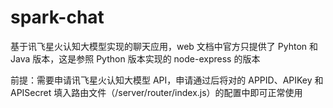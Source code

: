 # spark-chat

[](/web/assets/iShot_2023-07-01_23.08.11.png)

基于讯飞星火认知大模型实现的聊天应用，web 文档中官方只提供了 Pyhton 和 Java 版本，这是参照 Python 版本实现的 node-express 的版本

前提：需要申请讯飞星火认知大模型 API，申请通过后将对的 APPID、APIKey 和 APISecret 填入路由文件（/server/router/index.js）的配置中即可正常使用

[](/web/assets/854edae4085f7301e461c03ac1af9801.png)
